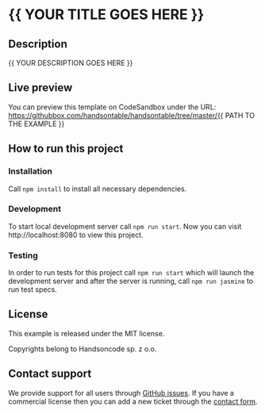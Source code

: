 # {{ YOUR TITLE GOES HERE }}

## Description

{{ YOUR DESCRIPTION GOES HERE }}

## Live preview

You can preview this template on CodeSandbox  under the URL: https://githubbox.com/handsontable/handsontable/tree/master/{{ PATH TO THE EXAMPLE }}

## How to run this project

### Installation

Call `npm install` to install all necessary dependencies.

### Development

To start local development server call `npm run start`. Now you can visit http://localhost:8080 to view this project.

### Testing

In order to run tests for this project call `npm run start` which will launch the development server and after the server is running, call `npm run jasmine` to run test specs.

## License

This example is released under the MIT license.

Copyrights belong to Handsoncode sp. z o.o.

## Contact support

We provide support for all users through [GitHub issues](https://github.com/handsontable/handsontable/issues). If you have a commercial license then you can add a new ticket through the [contact form](https://handsontable.com/contact?category=technical_support).
